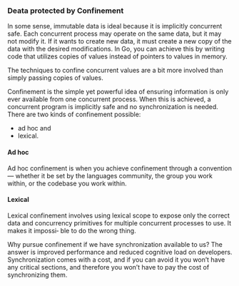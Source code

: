 ### Deata protected by Confinement
In some sense, immutable data is ideal because it is implicitly concurrent safe. Each concurrent process may operate on the same data, but it may not modify it. If it wants to create new data, it must create a new copy of the data with the desired modifications. In Go, you can achieve this by writing code that utilizes copies of values instead of pointers to values in memory.

The techniques to confine concurrent values are a bit more involved than simply passing copies of values.

Confinement is the simple yet powerful idea of ensuring information is only ever available from one concurrent process. When this is achieved, a concurrent program is implicitly safe and no synchronization is needed. There are two kinds of confinement possible: 
* ad hoc and 
* lexical.

#### Ad hoc
Ad hoc confinement is when you achieve confinement through a convention— whether it be set by the languages community, the group you work within, or the codebase you work within.

#### Lexical
Lexical confinement involves using lexical scope to expose only the correct data and concurrency primitives for multiple concurrent processes to use. It makes it impossi‐ ble to do the wrong thing.

Why pursue confinement if we have synchronization available to us? The answer is improved performance and reduced cognitive load on developers. Synchronization comes with a cost, and if you can avoid it you won’t have any critical sections, and therefore you won’t have to pay the cost of synchronizing them.